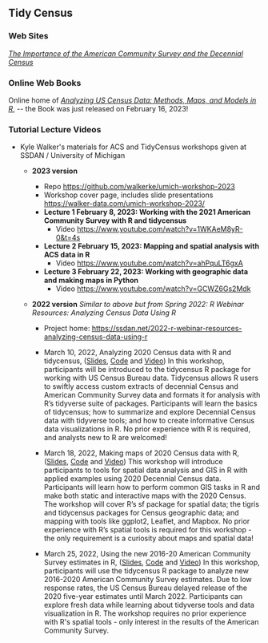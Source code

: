 ## Tidy Census 

 

### Web Sites 
[*The Importance of the American Community Survey and the Decennial Census*](https://www.census.gov/programs-surveys/acs/about/acs-and-census.html)

### Online Web Books 
Online home of [*Analyzing US Census Data: Methods, Maps, and Models in R*](https://walker-data.com/census-r/index.html), -- the Book was just released on February 16, 2023! 

### Tutorial Lecture Videos 
- Kyle Walker's materials for ACS and TidyCensus workshops given at SSDAN / University of Michigan
  - **2023 version**
    - Repo https://github.com/walkerke/umich-workshop-2023  
    - Workshop cover page, includes slide presentations https://walker-data.com/umich-workshop-2023/  
    - **Lecture 1 February 8, 2023: Working with the 2021 American Community Survey with R and tidycensus**
      - Video https://www.youtube.com/watch?v=1WKAeM8yR-0&t=4s  
    - **Lecture 2 February 15, 2023: Mapping and spatial analysis with ACS data in R**
      - Video https://www.youtube.com/watch?v=ahPquLT6gxA  
    - **Lecture 3 February 22, 2023: Working with geographic data and making maps in Python**
      - Video https://www.youtube.com/watch?v=GCWZ6Gs2Mdk  

  - **2022 version** *Similar to above but from Spring 2022: R Webinar Resources: Analyzing Census Data Using R*
    - Project home: https://ssdan.net/2022-r-webinar-resources-analyzing-census-data-using-r  
    - March 10, 2022, Analyzing 2020 Census data with R and tidycensus, ([Slides](https://walker-data.com/umich-workshop-2022/intro-2020-census/#1), [Code](https://github.com/walkerke/umich-workshop-2022/blob/main/intro-2020-census/code.R) and [Video](https://www.youtube.com/watch?v=u2m90iPOPto)) In this workshop, participants will be introduced to the tidycensus R package for working with US Census Bureau data. Tidycensus allows R users to swiftly access custom extracts of decennial Census and American Community Survey data and formats it for analysis with R’s tidyverse suite of packages. Participants will learn the basics of tidycensus; how to summarize and explore Decennial Census data with tidyverse tools; and how to create informative Census data visualizations in R. No prior experience with R is required, and analysts new to R are welcomed! 

    - March 18, 2022, Making maps of 2020 Census data with R, ([Slides](https://walker-data.com/umich-workshop-2022/mapping-census-data/#1), [Code](https://github.com/walkerke/umich-workshop-2022/blob/main/mapping-census-data/code.R) and [Video](https://www.youtube.com/watch?v=KMOTZij9qhU&t=6s)) This workshop will introduce participants to tools for spatial data analysis and GIS in R with applied examples using 2020 Decennial Census data. Participants will learn how to perform common GIS tasks in R and make both static and interactive maps with the 2020 Census. The workshop will cover R’s sf package for spatial data; the tigris and tidycensus packages for Census geographic data; and mapping with tools like ggplot2, Leaflet, and Mapbox. No prior experience with R’s spatial tools is required for this workshop - the only requirement is a curiosity about maps and spatial data! 

    - March 25, 2022, Using the new 2016-20 American Community Survey estimates in R, ([Slides](https://walker-data.com/umich-workshop-2022/acs-data/#1), [Code](https://github.com/walkerke/umich-workshop-2022/blob/main/acs-data/code.R) and [Video](https://www.youtube.com/watch?v=hJ8OycTvQXM&t=4s))   In this workshop, participants will use the tidycensus R package to analyze new 2016-2020 American Community Survey estimates. Due to low response rates, the US Census Bureau delayed release of the 2020 five-year estimates until March 2022. Participants can explore fresh data while learning about tidyverse tools and data visualization in R. The workshop requires no prior experience with R's spatial tools - only interest in the results of the American Community Survey.
